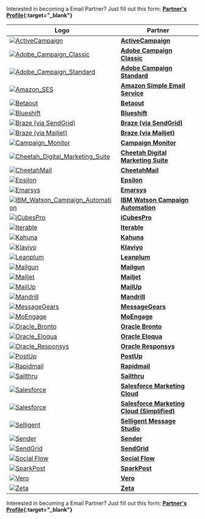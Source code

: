 Interested in becoming a Email Partner? Just fill out this form: **[Partner's Profile](https://branch.app.link/tech-partner-signup){:target="\_blank"}**

Logo | Partner
--- | ---
<a href="https://www.activecampaign.com/" target="_blank">![ActiveCampaign](https://cdn.branch.io/branch-assets/email-providers/388787843096400122/active_campaign-1538185619248.png)</a>|**[ActiveCampaign](/pages/emails/active-campaign.md)**
<a href="https://www.adobe.com/marketing-cloud/campaign.html" target="_blank" target="_blank">![Adobe_Campaign_Classic](/img/pages/email/adobe-campaign-classic/adobe-campaign-classic.png)</a>| **[Adobe Campaign Classic](/pages/emails/adobe-campaign-classic.md)**
<a href="https://www.adobe.com/marketing-cloud/campaign.html" target="_blank">![Adobe_Campaign_Standard](/img/pages/email/adobe-campaign-standard/adobe-campaign-standard.png)</a>| **[Adobe Campaign Standard](/pages/emails/adobe-campaign-standard.md)**
<a href="https://aws.amazon.com/ses/" target="_blank">![Amazon_SES](/img/pages/email/amazon-ses/amazon-ses.png)</a>| **[Amazon Simple Email Service](/pages/emails/amazon-ses.md)**
<a href="https://www.betaout.com/" target="_blank">![Betaout](../../../img/pages/email/betaout/betaout.png)</a>| **[Betaout](/pages/emails/betaout.md)**
<a href="https://blueshift.com/" target="_blank">![Blueshift](/img/pages/email/blueshift/blueshift.png)</a>| **[Blueshift](/pages/emails/blueshift.md)**
<a href="https://www.braze.com/" target="_blank">![Braze (via SendGrid)](/img/pages/email/braze/braze.png)</a>| **[Braze (via SendGrid)](/pages/emails/braze.md)**
<a href="https://www.braze.com/" target="_blank">![Braze (via Mailjet)](/img/pages/email/braze/braze.png)</a>| **[Braze (via Mailjet)](/pages/emails/braze-mailjet.md)**
<a href="https://www.campaignmonitor.com/" target="_blank">![Campaign_Monitor](/img/pages/email/campaign-monitor/campaign-monitor.png)</a>| **[Campaign Monitor](/pages/emails/campaign-monitor.md)**
<a href="https://www.cheetahdigital.com/" target="_blank">![Cheetah_Digital_Marketing_Suite](/img/pages/email/cheetah-digital-marketing-suite/cheetah-digital-marketing-suite.png)</a>| **[Cheetah Digital Marketing Suite](/pages/emails/cheetah-digital-marketing-suite.md)**
<a href="https://www.cheetahdigital.com/" target="_blank">![CheetahMail](/img/pages/email/cheetahmail/cheetahmail.png)</a>| **[CheetahMail](/pages/emails/cheetahmail.md)**
<a href="https://www.epsilon.com/" target="_blank">![Epsilon](/img/pages/email/epsilon/epsilon.png)</a>| **[Epsilon](/pages/emails/epsilon.md)**
<a href="https://www.emarsys.com/" target="_blank">![Emarsys](https://cdn.branch.io/branch-assets/email-providers/386574786681131050/emarsys-1537315326046.png)</a>| **[Emarsys](/pages/emails/emarsys.md)**
<a href="https://www.ibm.com/us-en/marketplace/digital-marketing-and-lead-management" target="_blank">![IBM_Watson_Campaign_Automation](/img/pages/email/ibm-watson-campaign-automation/ibm-watson-campaign-automation.png)</a>| **[IBM Watson Campaign Automation](/pages/emails/ibm-watson-campaign-automation.md)**
<a href="https://www.icubespro.com/" target="_blank">![iCubesPro](https://cdn.branch.io/branch-assets/email-providers/388787843096400122/icubespro-1538185683767.png)</a>| **[iCubesPro](/pages/emails/icubespro.md)**
<a href="https://iterable.com/" target="_blank">![Iterable](/img/pages/email/iterable/iterable.png)</a>| **[Iterable](/pages/emails/iterable.md)**
<a href="https://www.kahuna.com/" target="_blank">![Kahuna](/img/pages/email/kahuna/kahuna.png)</a>| **[Kahuna](/pages/emails/kahuna.md)**
<a href="https://www.klaviyo.com/" target="_blank">![Klaviyo](/img/pages/email/klaviyo/klaviyo.png)</a>| **[Klaviyo](/pages/emails/klaviyo.md)**
<a href="https://www.leanplum.com/" target="_blank">![Leanplum](/img/pages/email/leanplum/leanplum.png)</a>| **[Leanplum](/pages/emails/leanplum.md)**
<a href="https://www.mailgun.com/" target="_blank">![Mailgun](/img/pages/email/mailgun/mailgun.png)</a>| **[Mailgun](/pages/emails/mailgun.md)**
<a href="https://www.mailjet.com/" target="_blank">![Mailjet](/img/pages/email/mailjet/mailjet.png)</a>| **[Mailjet](/pages/emails/mailjet.md)**
<a href="https://www.mailup.com/" target="_blank">![MailUp](https://cdn.branch.io/branch-assets/email-providers/386574786681131050/mailup-1536710113288.png)</a>| **[MailUp](/pages/emails/mailup.md)**
<a href="https://www.mandrill.com/" target="_blank">![Mandrill](/img/pages/email/mandrill/mandrill.png)</a>| **[Mandrill](/pages/emails/mandrill.md)**
<a href="https://messagegears.com/" target="_blank">![MessageGears](/img/pages/email/messagegears/messagegears.png)</a>| **[MessageGears](/pages/emails/messagegears.md)**
<a href="https://www.moengage.com/" target="_blank">![MoEngage](/img/pages/email/moengage/moengage.png)</a>| **[MoEngage](/pages/emails/moengage.md)**
<a href="https://bronto.com/" target="_blank">![Oracle_Bronto](/img/pages/email/oracle-bronto/oracle-bronto.png)</a>| **[Oracle Bronto](/pages/emails/oracle-bronto.md)**
<a href="http://www.eloqua.com/" target="_blank">![Oracle_Eloqua](/img/pages/email/oracle-eloqua/oracle-eloqua.png)</a>| **[Oracle Eloqua](/pages/emails/oracle-eloqua.md)**
<a href="http://responsys.com/" target="_blank">![Oracle_Responsys](/img/pages/email/oracle-responsys/oracle-responsys.png)</a>| **[Oracle Responsys](/pages/emails/oracle-responsys.md)**
<a href="https://www.postup.com/" target="_blank">![PostUp](/img/pages/email/postup/postup.png)</a>| **[PostUp](/pages/emails/postup.md)**
<a href="https://www.rapidmail.com/" target="_blank">![Rapidmail](/img/pages/email/rapidmail/rapidmail.png)</a>| **[Rapidmail](/pages/emails/rapidmail.md)**
<a href="https://www.sailthru.com/" target="_blank">![Sailthru](https://cdn.branch.io/branch-assets/email-providers/388787843096400122/sailthru-1538185995951.png)</a>| **[Sailthru](/pages/emails/sailthru.md)**
<a href="https://www.salesforce.com/products/marketing-cloud/overview/" target="_blank">![Salesforce](https://cdn.branch.io/branch-assets/email-providers/386574786681131050/salesforce-marketing-cloud-1538249523926.png)</a>| **[Salesforce Marketing Cloud](/pages/emails/salesforce.md)**
<a href="https://www.salesforce.com/products/marketing-cloud/overview/" target="_blank">![Salesforce](https://cdn.branch.io/branch-assets/email-providers/386574786681131050/salesforce-marketing-cloud-1538249523926.png)</a>| **[Salesforce Marketing Cloud (Simplified)](/pages/emails/salesforce_dns.md)**
<a href="https://www.selligent.com/" target="_blank">![Selligent](/img/pages/email/selligent/selligent.png)</a>| **[Selligent Message Studio](/pages/emails/selligent.md)**
<a href="https://www.sender.net/" target="_blank">![Sender](/img/pages/email/sender/sender.png)</a>| **[Sender](/pages/emails/sender.md)**
<a href="https://sendgrid.com/" target="_blank">![SendGrid](/img/pages/email/sendgrid/sendgrid.png)</a>| **[SendGrid](/pages/emails/sendgrid.md)**
<a href="https://socialflow.com/" target="_blank">![Social Flow](https://cdn.branch.io/branch-assets/email-providers/386574786681131050/socialflow-1542648339227.png)</a>| **[Social Flow](/pages/emails/social-flow.md)**
<a href="https://www.sparkpost.com/" target="_blank">![SparkPost](/img/pages/email/sparkpost/sparkpost.png)</a>| **[SparkPost](/pages/emails/sparkpost.md)**
<a href="https://www.getvero.com/" target="_blank">![Vero](/img/pages/email/vero/vero.png)</a>| **[Vero](/pages/emails/vero.md)**
<a href="https://zetaglobal.com/" target="_blank">![Zeta](/img/pages/email/zeta/zeta.png)</a>| **[Zeta](/pages/emails/zeta.md)**

Interested in becoming a Email Partner? Just fill out this form: **[Partner's Profile](https://branch.app.link/email-partner-signup){:target="\_blank"}**
